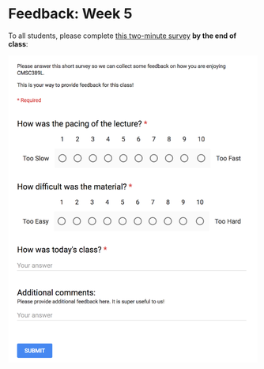 # Feedback: Week 5

To all students, please complete [this two-minute survey](http://ter.ps/feedback5) **by the end of class**:

[![Feedback Survey](../../media/feedback.png)](http://ter.ps/feedback5)
